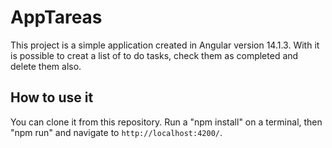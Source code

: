 # AppTareas

This project is a simple application created in Angular version 14.1.3. With it is possible to creat a list of to do tasks, check them as completed and delete them also.

## How to use it

 You can clone it from this repository. Run a "npm install" on a terminal, then "npm run" and navigate to `http://localhost:4200/`.

